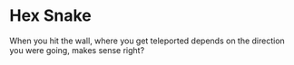 # Hex Snake
When you hit the wall, where you get teleported depends on the direction you were going, makes sense right?